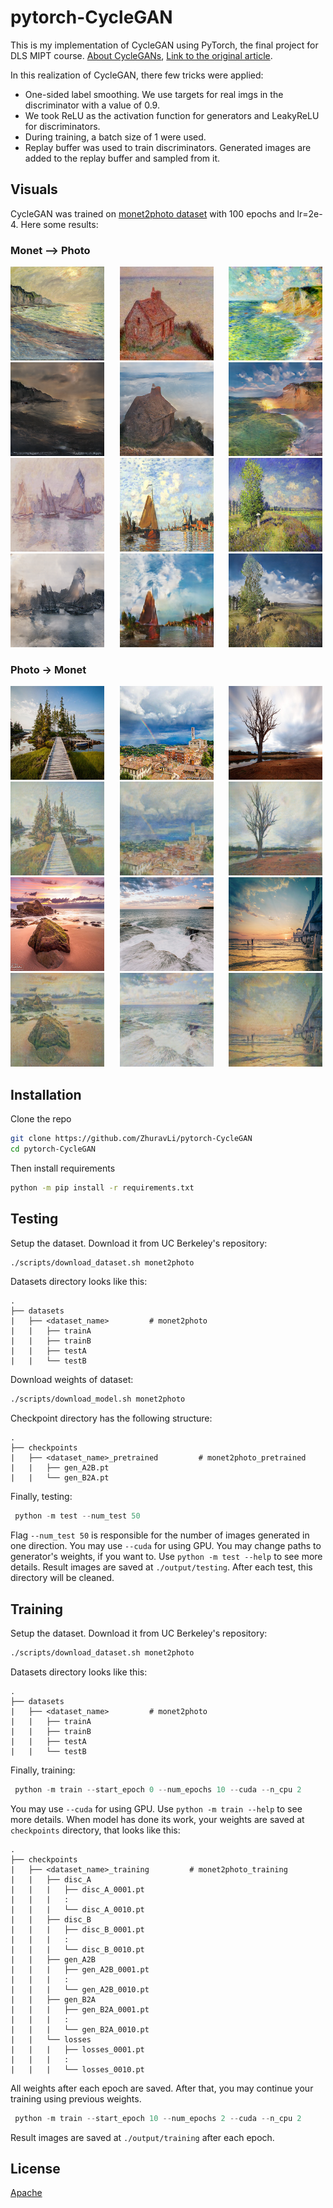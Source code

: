 # pytorch-CycleGAN

This is my implementation of CycleGAN using PyTorch, the final project for DLS MIPT course. 
[About CycleGANs](https://hardikbansal.github.io/CycleGANBlog/),
[Link to the original article](https://arxiv.org/abs/1703.10593). 

In this  realization of CycleGAN, there few tricks were applied:
* One-sided label smoothing.
We use targets for real imgs in the discriminator with a value of 0.9.
* We took ReLU as the activation function for generators and LeakyReLU for discriminators.
* During training, a batch size of 1 were used.
* Replay buffer was used to train discriminators. Generated images are added to the replay buffer and sampled from it.

## Visuals
CycleGAN was trained on [monet2photo dataset](https://www.kaggle.com/datasets/balraj98/monet2photo) with 100 epochs and lr=2e-4.
Here some results:

### Monet --> Photo

<div style="display: flex; gap: 20px">
<div>
<img src="./imgs/A2B/0138_real.png" style="max-width: 150px">
<img src="./imgs/A2B/0138_fake.png" style="max-width: 150px">
</div>
<div>
<img src="./imgs/A2B/0015_real.png" style="max-width: 150px">
<img src="./imgs/A2B/0015_fake.png" style="max-width: 150px">
</div>
<div>
<img src="./imgs/A2B/0016_real.png" style="max-width: 150px">
<img src="./imgs/A2B/0016_fake.png" style="max-width: 150px">
</div>
</div>

<div style="display: flex; gap: 20px">
<div>
<img src="./imgs/A2B/0127_real.png" style="max-width: 150px">
<img src="./imgs/A2B/0127_fake.png" style="max-width: 150px">
</div>
<div>
<img src="./imgs/A2B/0148_real.png" style="max-width: 150px">
<img src="./imgs/A2B/0148_fake.png" style="max-width: 150px">
</div>
<div>
<img src="./imgs/A2B/0029_real.png" style="max-width: 150px">
<img src="./imgs/A2B/0029_fake.png" style="max-width: 150px">
</div>
</div>

### Photo -> Monet

<div style="display: flex; gap: 20px">
<div>
<img src="./imgs/B2A/0001_real.png" style="max-width: 150px">
<img src="./imgs/B2A/0001_fake.png" style="max-width: 150px">
</div>
<div>
<img src="./imgs/B2A/0009_real.png" style="max-width: 150px">
<img src="./imgs/B2A/0009_fake.png" style="max-width: 150px">
</div>
<div>
<img src="./imgs/B2A/0013_real.png" style="max-width: 150px">
<img src="./imgs/B2A/0013_fake.png" style="max-width: 150px">
</div>
</div>

<div style="display: flex; gap: 20px">
<div>
<img src="./imgs/B2A/0102_real.png" style="max-width: 150px">
<img src="./imgs/B2A/0102_fake.png" style="max-width: 150px">
</div>
<div>
<img src="./imgs/B2A/0199_real.png" style="max-width: 150px">
<img src="./imgs/B2A/0199_fake.png" style="max-width: 150px">
</div>
<div>
<img src="./imgs/B2A/0024_real.png" style="max-width: 150px">
<img src="./imgs/B2A/0024_fake.png" style="max-width: 150px">
</div>
</div>

## Installation
Clone the repo

```bash
git clone https://github.com/ZhuravLi/pytorch-CycleGAN
cd pytorch-CycleGAN
```
Then install requirements
```bash
python -m pip install -r requirements.txt
```

## Testing

Setup the dataset. Download it from UC Berkeley's repository:
```bash
./scripts/download_dataset.sh monet2photo
```
Datasets directory looks like this:

    .
    ├── datasets                   
    |   ├── <dataset_name>         # monet2photo
    |   |   ├── trainA             
    |   |   ├── trainB    
    |   |   ├── testA        
    |   |   └── testB          

Download weights of dataset:
```bash
./scripts/download_model.sh monet2photo
```
Checkpoint directory has the following structure:

    .
    ├── checkpoints                   
    |   ├── <dataset_name>_pretrained         # monet2photo_pretrained
    |   |   ├── gen_A2B.pt                    
    |   |   └── gen_B2A.pt  

Finally, testing:

```python
 python -m test --num_test 50
```
Flag `--num_test 50` is responsible for the number of images generated in one direction. You may use `--cuda` for using GPU. You may change paths to generator's weights, if you want to. Use `python -m test --help` to see more details.
Result images are saved at `./output/testing`. After each test, this directory will be cleaned.

## Training

Setup the dataset. Download it from UC Berkeley's repository:
```bash
./scripts/download_dataset.sh monet2photo
```
Datasets directory looks like this:

    .
    ├── datasets                   
    |   ├── <dataset_name>         # monet2photo
    |   |   ├── trainA             
    |   |   ├── trainB    
    |   |   ├── testA        
    |   |   └── testB          


Finally, training:

```python
 python -m train --start_epoch 0 --num_epochs 10 --cuda --n_cpu 2
```
You may use `--cuda` for using GPU. Use `python -m train --help` to see more details.
When model has done its work, your weights are saved at `checkpoints` directory, that looks like this:

    .
    ├── checkpoints                   
    |   ├── <dataset_name>_training         # monet2photo_training
    |   |   ├── disc_A     
    |   |   |   ├── disc_A_0001.pt
    |   |   |   :
    |   |   |   └── disc_A_0010.pt
    |   |   ├── disc_B   
    |   |   |   ├── disc_B_0001.pt
    |   |   |   :
    |   |   |   └── disc_B_0010.pt
    |   |   ├── gen_A2B     
    |   |   |   ├── gen_A2B_0001.pt
    |   |   |   :
    |   |   |   └── gen_A2B_0010.pt          
    |   |   ├── gen_B2A
    |   |   |   ├── gen_B2A_0001.pt
    |   |   |   :
    |   |   |   └── gen_B2A_0010.pt  
    |   |   └── losses
    |   |   |   ├── losses_0001.pt
    |   |   |   :
    |   |   |   └── losses_0010.pt 

All weights after each epoch are saved. After that, you may continue your training using previous weights.

```python
 python -m train --start_epoch 10 --num_epochs 2 --cuda --n_cpu 2
```
Result images are saved at `./output/training` after each epoch.

## License

[Apache](https://choosealicense.com/licenses/apache-2.0/)